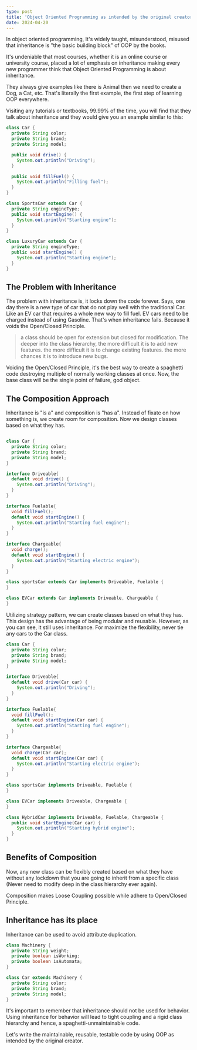 ```yaml
---
type: post
title: 'Object Oriented Programming as intended by the original creator, Alan Kay'
date: 2024-04-20
---
```


In object oriented programming, It's widely taught, misunderstood, misused that inheritance is "the basic building block" of OOP by the books.

It's undeniable that most courses, whether it is an online course or university course, placed a lot of emphasis on inheritance making every new programmer think that Object Oriented Programming is about inheritance.

They always give examples like there is Animal then we need to create a Dog, a Cat, etc. That's literally the first example, the first step of learning OOP everywhere.

Visiting any tutorials or textbooks, 99.99% of the time, you will find that they talk about inheritance and they would give you an example similar to this:

```java
class Car {
  private String color;
  private String brand;
  private String model;

  public void drive() {
    System.out.println("Driving");
  }

  public void fillFuel() {
    System.out.println("Filling fuel");
  }
}

class SportsCar extends Car {
  private String engineType;
  public void startEngine() {
    System.out.println("Starting engine");
  }
}

class LuxuryCar extends Car {
  private String engineType;
  public void startEngine() {
    System.out.println("Starting engine");
  }
}
```

## The Problem with Inheritance

The problem with inheritance is, it locks down the code forever. Says, one day there is a new type of car that do not play well with the traditional Car. Like an EV car that requires a whole new way to fill fuel. EV cars need to be charged instead of using Gasoline. That's when inheritance fails. Because it voids the Open/Closed Principle.

> a class should be open for extension but closed for modification.
> The deeper into the class hierarchy,
> the more difficult it is to add new features.
> the more difficult it is to change existing features.
> the more chances it is to introduce new bugs.

Voiding the Open/Closed Principle, it's the best way to create a spaghetti code destroying multiple of normally working classes at once. Now, the base class will be the single point of failure, god object.

## The Composition Approach

Inheritance is "is a" and composition is "has a". Instead of fixate on how something is, we create room for composition. Now we design classes based on what they has.

```java

class Car {
  private String color;
  private String brand;
  private String model;
}

interface Driveable{
  default void drive() {
    System.out.println("Driving");
  }
}

interface Fuelable{
  void fillFuel();
  default void startEngine() {
    System.out.println("Starting fuel engine");
  }
}

interface Chargeable{
  void charge();
  default void startEngine() {
    System.out.println("Starting electric engine");
  }
}

class sportsCar extends Car implements Driveable, Fuelable {
}

class EVCar extends Car implements Driveable, Chargeable {
}

```

Utilizing strategy pattern, we can create classes based on what they has. This design has the advantage of being modular and reusable.
However, as you can see, it still uses inheritance.
For maximize the flexibility, never tie any cars to the Car class.

```java
class Car {
  private String color;
  private String brand;
  private String model;
}

interface Driveable{
  default void drive(Car car) {
    System.out.println("Driving");
  }
}

interface Fuelable{
  void fillFuel();
  default void startEngine(Car car) {
    System.out.println("Starting fuel engine");
  }
}

interface Chargeable{
  void charge(Car car);
  default void startEngine(Car car) {
    System.out.println("Starting electric engine");
  }
}

class sportsCar implements Driveable, Fuelable {
}

class EVCar implements Driveable, Chargeable {
}

class HybridCar implements Driveable, Fuelable, Chargeable {
  public void startEngine(Car car) {
    System.out.println("Starting hybrid engine");
  }
}

```

## Benefits of Composition

Now, any new class can be flexibly created based on what they have without any lockdown that you are going to inherit from a specific class (Never need to modify deep in the class hierarchy ever again).

Composition makes Loose Coupling possible while adhere to Open/Closed Principle.

## Inheritance has its place

Inheritance can be used to avoid attribute duplication.

```java
class Machinery {
  private String weight;
  private boolean isWorking; 
  private boolean isAutomata;
}

class Car extends Machinery {
  private String color;
  private String brand;
  private String model;
}
```

It's important to remember that inheritance should not be used for behavior. Using inheritance for behavior will lead to tight coupling and a rigid class hierarchy and hence, a spaghetti-unmaintainable code.

Let's write the maintainable, reusable, testable code by using OOP as intended by the original creator.
